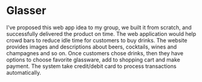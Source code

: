 # Glasser
I've proposed this web app idea to my group, we built it from scratch, and successfully delivered the product on time. 
The web application would help crowd bars to reduce idle time for customers to buy drinks. The website provides images and descriptions about beers, cocktails, wines and champagnes and so on. Once customers chose drinks, then they have options to choose favorite glassware, add to shopping cart and make payment. The system take credit/debit card to process transactions automatically. 
